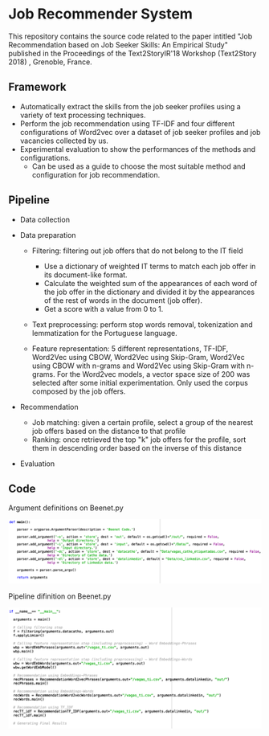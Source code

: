 # Job Recommender System
This repository contains the source code related to the paper intitled "Job Recommendation based on Job Seeker Skills: An Empirical Study" published in the Proceedings of the Text2StoryIR'18 Workshop (Text2Story 2018) , Grenoble, France.

## Framework
* Automatically extract the skills from the job seeker profiles using a variety of text processing techniques. 
* Perform the job recommendation using TF-IDF and four different configurations of Word2vec over a dataset of job seeker profiles and job vacancies collected by us. 
* Experimental evaluation to show the performances of the methods and configurations. 
   - Can be used as a guide to choose the most suitable method and configuration for job recommendation.

## Pipeline

* Data collection

* Data preparation
  * Filtering: filtering out job offers that do not belong to the IT field
    * Use a dictionary of weighted IT terms to match each job offer in its document-like format. 
    * Calculate the weighted sum of the appearances of each word of the job offer in the dictionary and divided it by the appearances of the rest of words in the document (job offer).
    * Get a score with a value from 0 to 1.

  * Text preprocessing: perform stop words removal, tokenization and lemmatization for the Portuguese language.
  * Feature representation: 5 different representations, TF-IDF, Word2Vec using CBOW, Word2Vec
using Skip-Gram, Word2Vec using CBOW with n-grams and Word2Vec using Skip-Gram with n-grams. For the
Word2vec models, a vector space size of 200 was selected after some initial experimentation. Only used the corpus composed by the job offers.

* Recommendation
  * Job matching: given a certain profile, select a group of the nearest job offers based on the distance to that profile
  * Ranking: once retrieved the top "k" job offers for the profile, sort them in descending order based on the inverse of this distance 

* Evaluation

## Code
Argument definitions on Beenet.py

![Arguments](/images/args.png)

Pipeline difinition on Beenet.py

![Pipeline](/images/pipeline.png)
